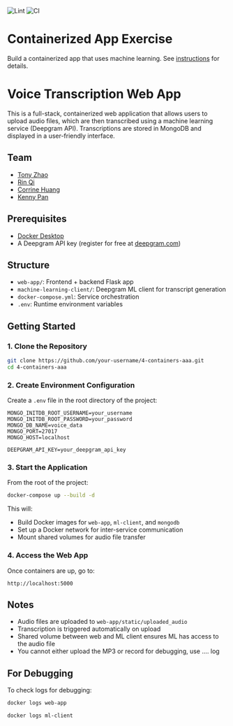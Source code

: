 ![Lint](https://github.com/software-students-spring2025/4-containers-aaa/actions/workflows/lint.yml/badge.svg)
![CI](https://github.com/software-students-spring2025/4-containers-aaa/actions/workflows/ci.yml/badge.svg)

# Containerized App Exercise

Build a containerized app that uses machine learning. See [instructions](./instructions.md) for details.

# Voice Transcription Web App 

This is a full-stack, containerized web application that allows users to upload audio files, which are then transcribed using a machine learning service (Deepgram API). Transcriptions are stored in MongoDB and displayed in a user-friendly interface.

## Team

- [Tony Zhao](https://github.com/Tonyzsp)
- [Rin Qi](https://github.com/Rin-Qi)
- [Corrine Huang](https://github.com/ChuqiaoHuang)
- [Kenny Pan](https://github.com/kenny-pan)

## Prerequisites

- [Docker Desktop](https://www.docker.com/products/docker-desktop/)
- A Deepgram API key (register for free at [deepgram.com](https://www.deepgram.com/))


## Structure

- `web-app/`: Frontend + backend Flask app
- `machine-learning-client/`: Deepgram ML client for transcript generation
- `docker-compose.yml`: Service orchestration
- `.env`: Runtime environment variables


## Getting Started

### 1. Clone the Repository

```bash
git clone https://github.com/your-username/4-containers-aaa.git
cd 4-containers-aaa
```

### 2. Create Environment Configuration

Create a `.env` file in the root directory of the project:

```env
MONGO_INITDB_ROOT_USERNAME=your_username
MONGO_INITDB_ROOT_PASSWORD=your_password
MONGO_DB_NAME=voice_data
MONGO_PORT=27017
MONGO_HOST=localhost

DEEPGRAM_API_KEY=your_deepgram_api_key
```

### 3. Start the Application

From the root of the project:

```bash
docker-compose up --build -d
```

This will:
- Build Docker images for `web-app`, `ml-client`, and `mongodb`
- Set up a Docker network for inter-service communication
- Mount shared volumes for audio file transfer

### 4. Access the Web App

Once containers are up, go to:

```
http://localhost:5000
```

## Notes

- Audio files are uploaded to `web-app/static/uploaded_audio`
- Transcription is triggered automatically on upload
- Shared volume between web and ML client ensures ML has access to the audio file
- You cannot either upload the MP3 or record
for debugging, use ....  log


## For Debugging

To check logs for debugging:

```bash
docker logs web-app
```
```bash
docker logs ml-client
```





